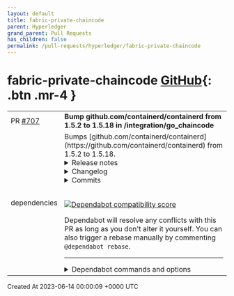 ```yaml
---
layout: default
title: fabric-private-chaincode
parent: Hyperledger
grand_parent: Pull Requests
has_children: false
permalink: /pull-requests/hyperledger/fabric-private-chaincode
---
```


# fabric-private-chaincode <span class="fs-3 right-align">[GitHub](https://github.com/hyperledger/fabric-private-chaincode){: .btn .mr-4 }</span>


<div>
    <table>
        <tr>
            <td>
                PR <a href="https://github.com/hyperledger/fabric-private-chaincode/pull/707" class=".btn">#707</a>
            </td>
            <td>
                <b>
                    Bump github.com/containerd/containerd from 1.5.2 to 1.5.18 in /integration/go_chaincode
                </b>
            </td>
        </tr>
        <tr>
            <td>
                <span class="chip">dependencies</span>
            </td>
            <td>
                Bumps [github.com/containerd/containerd](https://github.com/containerd/containerd) from 1.5.2 to 1.5.18.
<details>
<summary>Release notes</summary>
<p><em>Sourced from <a href="https://github.com/containerd/containerd/releases">github.com/containerd/containerd's releases</a>.</em></p>
<blockquote>
<h2>containerd 1.5.18</h2>
<p>Welcome to the v1.5.18 release of containerd!</p>
<p>The eighteenth patch release for containerd 1.5 includes fixes for CVE-2023-25153 and CVE-2023-25173
along with a security update for Go.</p>
<h3>Notable Updates</h3>
<ul>
<li><strong>Fix supplementary groups not being set up properly</strong> (<a href="https://github.com/containerd/containerd/security/advisories/GHSA-hmfx-3pcx-653p">GHSA-hmfx-3pcx-653p</a>)</li>
<li><strong>Fix OCI image importer memory exhaustion</strong> (<a href="https://github.com/containerd/containerd/security/advisories/GHSA-259w-8hf6-59c2">GHSA-259w-8hf6-59c2</a>)</li>
<li><strong>Update Go to 1.19.6</strong> (<a href="https://redirect.github.com/containerd/containerd/pull/8112">#8112</a>)</li>
</ul>
<p>See the changelog for complete list of changes</p>
<p>Please try out the release binaries and report any issues at
<a href="https://github.com/containerd/containerd/issues">https://github.com/containerd/containerd/issues</a>.</p>
<h3>Contributors</h3>
<ul>
<li>Akihiro Suda</li>
<li>Derek McGowan</li>
<li>Ye Sijun</li>
<li>Samuel Karp</li>
<li>Phil Estes</li>
<li>Swagat Bora</li>
<li>Wei Fu</li>
</ul>
<h3>Changes</h3>
<!-- raw HTML omitted -->
<ul>
<li>[release/1.5] Prepare release notes for v1.5.18 (<a href="https://redirect.github.com/containerd/containerd/pull/8117">#8117</a>)
<ul>
<li><a href="https://github.com/containerd/containerd/commit/ddf9de6cbb30f9edf1b04d304eac67d1383e406b"><code>ddf9de6cb</code></a> Prepare release notes for v1.5.18</li>
</ul>
</li>
<li>Github Security Advisory <a href="https://github.com/containerd/containerd/security/advisories/GHSA-hmfx-3pcx-653p">GHSA-hmfx-3pcx-653p</a>
<ul>
<li><a href="https://github.com/containerd/containerd/commit/a62c38bf2173faa813018939710fc8491e4f7dba"><code>a62c38bf2</code></a> oci: fix additional GIDs</li>
<li><a href="https://github.com/containerd/containerd/commit/3b89da580b76471d6c03cb1fc6c14db6aa23d3db"><code>3b89da580</code></a> oci: fix loop iterator aliasing</li>
<li><a href="https://github.com/containerd/containerd/commit/b07ec6b251bd51f06bc72ef408f31e3f6e6e87f9"><code>b07ec6b25</code></a> oci: skip checking gid for WithAppendAdditionalGroups</li>
<li><a href="https://github.com/containerd/containerd/commit/356672cb56fd5a0eed11e5089ac824c7ab09ffac"><code>356672cb5</code></a> refactor: reduce duplicate code</li>
<li><a href="https://github.com/containerd/containerd/commit/6a7b7617cfbd90009a2e05e0e5eff4ef92028d7b"><code>6a7b7617c</code></a> add WithAdditionalGIDs test</li>
<li><a href="https://github.com/containerd/containerd/commit/832bcf300b1ec29c9b08326aab2d4eafee58dd85"><code>832bcf300</code></a> add WithAppendAdditionalGroups helper</li>
</ul>
</li>
<li>Github Security Advisory <a href="https://github.com/containerd/containerd/security/advisories/GHSA-259w-8hf6-59c2">GHSA-259w-8hf6-59c2</a>
<ul>
<li><a href="https://github.com/containerd/containerd/commit/19a347e456f3ab66909edca5351aa6f4ed1be177"><code>19a347e45</code></a> importer: stream oci-layout and manifest.json</li>
</ul>
</li>
<li>[release/1.5] Go 1.19.6 (<a href="https://redirect.github.com/containerd/containerd/pull/8112">#8112</a>)
<ul>
<li><a href="https://github.com/containerd/containerd/commit/4209dc243005af926fbd0382cbd6cf4cd26beeef"><code>4209dc243</code></a> Go 1.19.6</li>
</ul>
</li>
<li>[release/1.5] Fix retry logic within devmapper device deactivation (<a href="https://redirect.github.com/containerd/containerd/pull/8089">#8089</a>)
<ul>
<li><a href="https://github.com/containerd/containerd/commit/0d16d045dfd0d800a00dc362736b815f6cc96de8"><code>0d16d045d</code></a> Fix retry logic within devmapper device deactivation</li>
</ul>
</li>
<li>[release/1.5] CI: skip some jobs when <code>repo != containerd/containerd</code> (<a href="https://redirect.github.com/containerd/containerd/pull/8084">#8084</a>)
<ul>
<li><a href="https://github.com/containerd/containerd/commit/34451bc66453aad2f911aa8bffa6817061e4a72b"><code>34451bc66</code></a> CI: skip some jobs when <code>repo != containerd/containerd</code></li>
</ul>
</li>
</ul>
<!-- raw HTML omitted -->
</blockquote>
<p>... (truncated)</p>
</details>
<details>
<summary>Changelog</summary>
<p><em>Sourced from <a href="https://github.com/containerd/containerd/blob/main/RELEASES.md">github.com/containerd/containerd's changelog</a>.</em></p>
<blockquote>
<h1>Versioning and Release</h1>
<p>This document details the versioning and release plan for containerd. Stability
is a top goal for this project, and we hope that this document and the processes
it entails will help to achieve that. It covers the release process, versioning
numbering, backporting, API stability and support horizons.</p>
<p>If you rely on containerd, it would be good to spend time understanding the
areas of the API that are and are not supported and how they impact your
project in the future.</p>
<p>This document will be considered a living document. Supported timelines,
backport targets and API stability guarantees will be updated here as they
change.</p>
<p>If there is something that you require or this document leaves out, please
reach out by <a href="https://github.com/containerd/containerd/issues">filing an issue</a>.</p>
<h2>Releases</h2>
<p>Releases of containerd will be versioned using dotted triples, similar to
<a href="http://semver.org/">Semantic Version</a>. For the purposes of this document, we
will refer to the respective components of this triple as
<code>&lt;major&gt;.&lt;minor&gt;.&lt;patch&gt;</code>. The version number may have additional information,
such as alpha, beta and release candidate qualifications. Such releases will be
considered &quot;pre-releases&quot;.</p>
<h3>Major and Minor Releases</h3>
<p>Major and minor releases of containerd will be made from main. Releases of
containerd will be marked with GPG signed tags and announced at
<a href="https://github.com/containerd/containerd/releases">https://github.com/containerd/containerd/releases</a>. The tag will be of the
format <code>v&lt;major&gt;.&lt;minor&gt;.&lt;patch&gt;</code> and should be made with the command <code>git tag -s v&lt;major&gt;.&lt;minor&gt;.&lt;patch&gt;</code>.</p>
<p>After a minor release, a branch will be created, with the format
<code>release/&lt;major&gt;.&lt;minor&gt;</code> from the minor tag. All further patch releases will
be done from that branch. For example, once we release <code>v1.0.0</code>, a branch
<code>release/1.0</code> will be created from that tag. All future patch releases will be
done against that branch.</p>
<h3>Pre-releases</h3>
<p>Pre-releases, such as alphas, betas and release candidates will be conducted
from their source branch. For major and minor releases, these releases will be
done from main. For patch releases, these pre-releases should be done within
the corresponding release branch.</p>
<p>While pre-releases are done to assist in the stabilization process, no
guarantees are provided.</p>
<!-- raw HTML omitted -->
</blockquote>
<p>... (truncated)</p>
</details>
<details>
<summary>Commits</summary>
<ul>
<li><a href="https://github.com/containerd/containerd/commit/39bb06f98f17c7a226b10269d325c861585b2389"><code>39bb06f</code></a> Merge pull request <a href="https://redirect.github.com/containerd/containerd/issues/8117">#8117</a> from dmcgowan/prepare-v1.5.18</li>
<li><a href="https://github.com/containerd/containerd/commit/ddf9de6cbb30f9edf1b04d304eac67d1383e406b"><code>ddf9de6</code></a> Prepare release notes for v1.5.18</li>
<li><a href="https://github.com/containerd/containerd/commit/28e461805038a431c0bd1c04f31a438470c24450"><code>28e4618</code></a> Merge pull request from GHSA-hmfx-3pcx-653p</li>
<li><a href="https://github.com/containerd/containerd/commit/959e1cf9602f3b7a71bdca7b6344b40e00504730"><code>959e1cf</code></a> Merge pull request from GHSA-259w-8hf6-59c2</li>
<li><a href="https://github.com/containerd/containerd/commit/b4538c253204b169366b7f3d3f990b47eae7ade0"><code>b4538c2</code></a> Merge pull request <a href="https://redirect.github.com/containerd/containerd/issues/8112">#8112</a> from AkihiroSuda/cherrypick-8109-1.5</li>
<li><a href="https://github.com/containerd/containerd/commit/4209dc243005af926fbd0382cbd6cf4cd26beeef"><code>4209dc2</code></a> Go 1.19.6</li>
<li><a href="https://github.com/containerd/containerd/commit/7c3b24362756e11c841ec7fa4a8aecb8f94e6894"><code>7c3b243</code></a> Merge pull request <a href="https://redirect.github.com/containerd/containerd/issues/8089">#8089</a> from swagatbora90/backport-1.5</li>
<li><a href="https://github.com/containerd/containerd/commit/0d16d045dfd0d800a00dc362736b815f6cc96de8"><code>0d16d04</code></a> Fix retry logic within devmapper device deactivation</li>
<li><a href="https://github.com/containerd/containerd/commit/9e9f4c8ea77d016387bee13eeb773f4a79d6c054"><code>9e9f4c8</code></a> Merge pull request <a href="https://redirect.github.com/containerd/containerd/issues/8084">#8084</a> from AkihiroSuda/ci-skip-on-fork-1.5</li>
<li><a href="https://github.com/containerd/containerd/commit/a62c38bf2173faa813018939710fc8491e4f7dba"><code>a62c38b</code></a> oci: fix additional GIDs</li>
<li>Additional commits viewable in <a href="https://github.com/containerd/containerd/compare/v1.5.2...v1.5.18">compare view</a></li>
</ul>
</details>
<br />


[![Dependabot compatibility score](https://dependabot-badges.githubapp.com/badges/compatibility_score?dependency-name=github.com/containerd/containerd&package-manager=go_modules&previous-version=1.5.2&new-version=1.5.18)](https://docs.github.com/en/github/managing-security-vulnerabilities/about-dependabot-security-updates#about-compatibility-scores)

Dependabot will resolve any conflicts with this PR as long as you don't alter it yourself. You can also trigger a rebase manually by commenting `@dependabot rebase`.

[//]: # (dependabot-automerge-start)
[//]: # (dependabot-automerge-end)

---

<details>
<summary>Dependabot commands and options</summary>
<br />

You can trigger Dependabot actions by commenting on this PR:
- `@dependabot rebase` will rebase this PR
- `@dependabot recreate` will recreate this PR, overwriting any edits that have been made to it
- `@dependabot merge` will merge this PR after your CI passes on it
- `@dependabot squash and merge` will squash and merge this PR after your CI passes on it
- `@dependabot cancel merge` will cancel a previously requested merge and block automerging
- `@dependabot reopen` will reopen this PR if it is closed
- `@dependabot close` will close this PR and stop Dependabot recreating it. You can achieve the same result by closing it manually
- `@dependabot ignore this major version` will close this PR and stop Dependabot creating any more for this major version (unless you reopen the PR or upgrade to it yourself)
- `@dependabot ignore this minor version` will close this PR and stop Dependabot creating any more for this minor version (unless you reopen the PR or upgrade to it yourself)
- `@dependabot ignore this dependency` will close this PR and stop Dependabot creating any more for this dependency (unless you reopen the PR or upgrade to it yourself)
You can disable automated security fix PRs for this repo from the [Security Alerts page](https://github.com/hyperledger/fabric-private-chaincode/network/alerts).

</details>
            </td>
        </tr>
    </table>
    <div class="right-align">
        Created At 2023-06-14 00:00:09 +0000 UTC
    </div>
</div>

